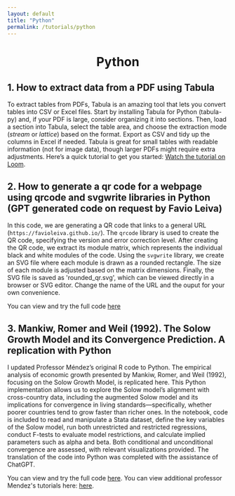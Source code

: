 ```yaml
---
layout: default
title: "Python"
permalink: /tutorials/python
---
```

<center> <h1>Python</h1> </center>

## 1. How to extract data from a PDF using Tabula
To extract tables from PDFs, Tabula is an amazing tool that lets you convert tables into CSV or Excel files. Start by installing Tabula for Python (tabula-py) and, if your PDF is large, consider organizing it into sections. Then, load a section into Tabula, select the table area, and choose the extraction mode (*stream* or *lattice*) based on the format. Export as CSV and tidy up the columns in Excel if needed. Tabula is great for small tables with readable information (not for image data), though larger PDFs might require extra adjustments. Here’s a quick tutorial to get you started: [Watch the tutorial on Loom](https://www.loom.com/share/5ae760a94d82439797cbe40fe379538a?sid=5b237c92-c65c-455e-99f0-e8186345b69f). 

## 2. How to generate a qr code for a webpage using qrcode and svgwrite libraries in Python (GPT generated code on request by Favio Leiva)

In this code, we are generating a QR code that links to a general URL (`https://favioleiva.github.io/`). The `qrcode` library is used to create the QR code, specifying the version and error correction level. After creating the QR code, we extract its module matrix, which represents the individual black and white modules of the code. Using the `svgwrite` library, we create an SVG file where each module is drawn as a rounded rectangle. The size of each module is adjusted based on the matrix dimensions. Finally, the SVG file is saved as 'rounded_qr.svg', which can be viewed directly in a browser or SVG editor. Change the name of the URL and the ouput for your own convenience. 

You can view and try the full code [here](https://github.com/Favioleiva/favioleiva.github.io/blob/c24823d28d6d8d8cb278ac4e66e88f96ca938671/tutorials/python/QrCode.ipynb)

## 3. Mankiw, Romer and Weil (1992). The Solow Growth Model and its Convergence Prediction. A replication with Python

I updated Professor Méndez’s original R code to Python. The empirical analysis of economic growth presented by Mankiw, Romer, and Weil (1992), focusing on the Solow Growth Model, is replicated here. This Python implementation allows us to explore the Solow model’s alignment with cross-country data, including the augmented Solow model and its implications for convergence in living standards—specifically, whether poorer countries tend to grow faster than richer ones. In the notebook, code is included to read and manipulate a Stata dataset, define the key variables of the Solow model, run both unrestricted and restricted regressions, conduct F-tests to evaluate model restrictions, and calculate implied parameters such as alpha and beta. Both conditional and unconditional convergence are assessed, with relevant visualizations provided. The translation of the code into Python was completed with the assistance of ChatGPT. 

You can view and try the full code [here](https://colab.research.google.com/drive/1mTgF08Jbf6oNxONbGHyWJZrkygiX0E9N?usp=sharing#scrollTo=EPT2gYvVf_Qk).
You can view additional professor Mendez's tutorials here: [here](https://carlos-mendez.org/).
